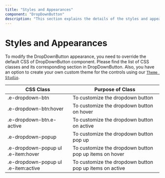 ```yaml
---
title: "Styles and Appearances"
component: "DropDownButton"
description: "This section explains the details of the styles and appearances of the React DropDownButton"
---
```


# Styles and Appearances

To modify the DropDownButton appearance, you need to override the default CSS of DropDownButton component. Please find the list of CSS classes and its corresponding section in DropDownButton. Also, you have an option to create your own custom theme for the controls using our [`Theme Studio`](https://ej2.syncfusion.com/themestudio/?theme=material).

CSS Class | Purpose of Class
-----|-----
|.e-dropdown-btn|To customize the dropdown button
|.e-dropdown-btn:hover|To customize the dropdown button on hover
|.e-dropdown-btn.e-active|To customize the dropdown button on active
|.e-dropdown-popup|To customize the dropdown button pop up
|.e-dropdown-popup ul .e-item:hover|To customize the dropdown button pop up items on hover
|.e-dropdown-popup ul .e-item:active|To customize the dropdown button pop up items on active